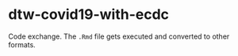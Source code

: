 # dtw-covid19-with-ecdc

Code exchange. The `.Rmd` file gets executed and converted to other formats.

